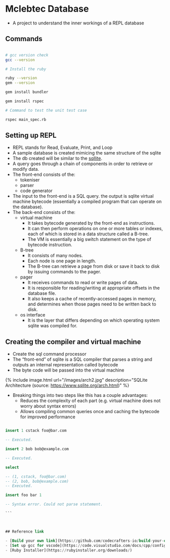 # Mclebtec Database

- A project to understand the inner workings of a REPL database

## Commands

```sh

# gcc version check
gcc --version

# Install the ruby

ruby --version
gem --version

gem install bundler

gem install rspec

# Command to test the unit test case

rspec main_spec.rb

```

## Setting up REPL

- REPL stands for Read, Evaluate, Print, and Loop
- A sample database is created mimicing the same structure of the sqlite
- The db created will be similar to the [sqllite](https://www.sqlite.org/zipvfs/doc/trunk/www/howitworks.wiki).
- A query goes through a chain of components in order to retrieve or modify data.
- The front-end consists of the:
  - tokeniser
  - parser
  - code generator
- The input to the front-end is a SQL query. the output is sqlite virtual machine bytecode (essentially a compiled program that can operate on the database).
- The back-end consists of the:
  - virtual machine
    - It takes bytecode generated by the front-end as instructions.
    - It can then perform operations on one or more tables or indexes, each of which is stored in a data structure called a B-tree.
    - The VM is essentially a big switch statement on the type of bytecode instruction.
  - B-tree
    - It consists of many nodes.
    - Each node is one page in length.
    - The B-tree can retrieve a page from disk or save it back to disk by issuing commands to the pager.
  - pager
    - It receives commands to read or write pages of data.
    - It is responsible for reading/writing at appropriate offsets in the database file.
    - It also keeps a cache of recently-accessed pages in memory, and determines when those pages need to be written back to disk.
  - os interface
    - It is the layer that differs depending on which operating system sqlite was compiled for.

## Creating the compiler and virtual machine

- Create the sql command processor
- The “front-end” of sqlite is a SQL compiler that parses a string and outputs an internal representation called bytecode
- The byte code will be passed into the virtual machine

{% include image.html url="/images/arch2.jpg" description="SQLite Architecture (source: <https://www.sqlite.org/arch.html>)" %}

- Breaking things into two steps like this has a couple advantages:
  - Reduces the complexity of each part (e.g. virtual machine does not worry about syntax errors)
  - Allows compiling common queries once and caching the bytecode for improved performance

````sql

insert 1 cstack foo@bar.com

-- Executed.

insert 2 bob bob@example.com

-- Executed.

select

-- (1, cstack, foo@bar.com)
-- (2, bob, bob@example.com)
-- Executed.

insert foo bar 1

-- Syntax error. Could not parse statement.

```



## Reference link

- [Build your own link](https://github.com/codecrafters-io/build-your-own-x.git)
- [Set up gcc for vscode](https://code.visualstudio.com/docs/cpp/config-mingw)
- [Ruby Installer](https://rubyinstaller.org/downloads/)